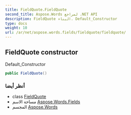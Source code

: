 ```yaml
---
title: FieldQuote.FieldQuote
second_title: Aspose.Words لمراجع .NET API
description: FieldQuote البناء. Default_Constructor
type: docs
weight: 10
url: /ar/net/aspose.words.fields/fieldquote/fieldquote/
---
```

## FieldQuote constructor

Default_Constructor

```csharp
public FieldQuote()
```

### أنظر أيضا

* class [FieldQuote](../)
* مساحة الاسم [Aspose.Words.Fields](../../fieldquote/)
* المجسم [Aspose.Words](../../../)


